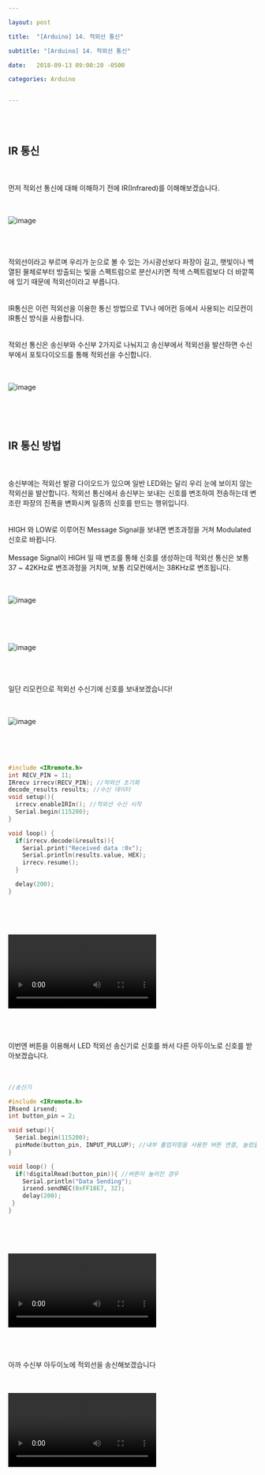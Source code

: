 ```yaml
---

layout: post

title:  "[Arduino] 14. 적외선 통신"

subtitle: "[Arduino] 14. 적외선 통신"

date:   2018-09-13 09:00:20 -0500

categories: Arduino


---
```


<br>
<br>

## IR 통신

<br>
<br>	
먼저 적외선 통신에 대해 이해하기 전에 IR(Infrared)를 이해해보겠습니다.
<br>
<br>
<br>

![image](/image/Arduino_image/Arduino_image_51.png)

<br>
<br>
<br>
적외선이라고 부르며 우리가 눈으로 볼 수 있는 가시광선보다 파장이 길고, 햇빛이나 백열된 물체로부터 방출되는 빛을 스펙트럼으로 분산시키면 적색 스펙트럼보다 더 바깥쪽에 있기 때문에 적외선이라고 부릅니다.
<br>
<br>
<br>
IR통신은 이런 적외선을 이용한 통신 방법으로 TV나 에어컨 등에서 사용되는 리모컨이 IR통신 방식을 사용합니다.
<br>
<br>
<br>
적외선 통신은 송신부와 수신부 2가지로 나눠지고 송신부에서 적외선을 발산하면 수신부에서 포토다이오드를 통해 적외선을 수신합니다.
<br>
<br>
<br>

![image](/image/Arduino_image/Arduino_image_52.png)

<br>
<br>
<br>

## IR 통신 방법

<br>
<br>
송신부에는 적외선 발광 다이오드가 있으며 일반 LED와는 달리 우리 눈에 보이지 않는 적외선을 발산합니다. 적외선 통신에서 송신부는 보내는 신호를 변조하여 전송하는데 변조란 파장의 진폭을 변화시켜 일종의 신호를 만드는 행위입니다.
<br>
<br>
<br>
HIGH 와 LOW로 이루어진 Message Signal을 보내면 변조과정을 거쳐 Modulated 신호로 바뀝니다.
<br>
<br>
Message Signal이 HIGH 일 때 변조를 통해 신호를 생성하는데 적외선 통신은 보통 37 ~ 42KHz로 변조과정을 거치며, 보통 리모컨에서는 38KHz로 변조됩니다.
<br>
<br>
<br>

![image](/image/Arduino_image/Arduino_image_53.png)

<br>
<br>
<br>

![image](/image/Arduino_image/Arduino_image_54.png)

<br>
<br>
<br>
일단 리모컨으로 적외선 수신기에 신호를 보내보겠습니다!
<br>
<br>
<br>

![image](/image/Arduino_image/Arduino_image_55.png)

<br>
<br>
<br>

```cpp
#include <IRremote.h>
int RECV_PIN = 11;
IRrecv irrecv(RECV_PIN); //적외선 초기화
decode_results results; //수신 데이터
void setup(){
  irrecv.enableIRIn(); //적외선 수신 시작
  Serial.begin(115200);
}

void loop() {
  if(irrecv.decode(&results)){
    Serial.print("Received data :0x");
    Serial.println(results.value, HEX);
    irrecv.resume();
  }

  delay(200);
}
```

<br>
<br>
<br>

<video src="/image/Arduino_image/Arduino_video_21.mp4" controls autoplay></video>

<br>
<br>
<br>
이번엔 버튼을 이용해서 LED 적외선 송신기로 신호를 쏴서 다른 아두이노로 신호를 받아보겠습니다.
<br>
<br>
<br>

```cpp
//송신기

#include <IRremote.h>
IRsend irsend;
int button_pin = 2;

void setup(){
  Serial.begin(115200);
  pinMode(button_pin, INPUT_PULLUP); //내부 풀업저항을 사용한 버튼 연결, 눌렀을 때 0
}

void loop() {
  if(!digitalRead(button_pin)){ //버튼이 눌러진 경우
    Serial.println("Data Sending");
    irsend.sendNEC(0xFF18E7, 32);
    delay(200);
 }
}
```

<br>
<br>
<br>

<video src="/image/Arduino_image/Arduino_video_22.mp4" controls autoplay></video>

<br>
<br>
<br>
아까 수신부 아두이노에 적외선을 송신해보겠습니다
<br>
<br>
<br>

<video src="/image/Arduino_image/Arduino_video_23.mp4" controls autoplay></video>



